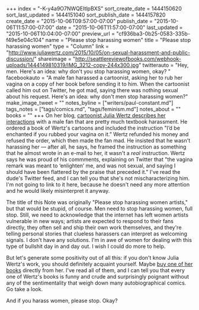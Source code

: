 +++
index = "-K-y4a9O7NWQEItlpBXS"
sort_create_date = 1444150620
sort_last_updated = 1444151040
sort_publish_date = 1444157820
create_date = "2015-10-06T09:57:00-07:00"
publish_date = "2015-10-06T11:57:00-07:00"
date = "2015-10-06T11:57:00-07:00"
last_updated = "2015-10-06T10:04:00-07:00"
preview_url = "cf936ba3-0b25-0583-335b-f49e5e04c104"
name = "Please stop harassing women"
title = "Please stop harassing women"
type = "Column"
link = "http://www.juliawertz.com/2015/10/05/on-sexual-harassment-and-public-discussion/"
shareimage = "http://seattlereviewofbooks.com/webhook-uploads/1444149810319/IMG_3212-copy-244x300.jpg"
twitterauto = "Hey, men. Here's an idea: why don't you stop harassing women, okay? "
facebookauto = "A male fan harassed a cartoonist, asking her to rub her vagina on a copy of her book before sending it to him. When the cartoonist called him out on Twitter, he got mad, saying there was nothing sexual about his request. Here's an idea: why don't men stop harassing women?"
make_image_tweet = ""
notes_byline = ["writers/paul-constant.md"]
tags_notes = ["tags/comics.md", "tags/feminism.md"]
notes_about = ""
books = ""
+++
On her blog, [cartoonist Julia Wertz describes her interactions](http://www.juliawertz.com/2015/10/05/on-sexual-harassment-and-public-discussion/) with a male fan that are pretty much textbook harassment. He ordered a book of Wertz's cartoons and included the instruction "I’d be enchanted if you rubbed your vagina on it.” Wertz refunded his money and refused the order, which then made the fan mad. He insisted that he wasn't harassing her — after all, he says, he framed the instruction as something that he almost wrote in an e-mail to her, it wasn't a *real* instruction. Wertz says he was proud of his commments, explaining on Twitter that "the vagina remark was meant to ‘enlighten’ me, and was not sexual, and saying I should have been flattered by the praise that preceded it." I've read the dude's Twitter feed, and I can tell you that she's not mischaracterizing him. I'm not going to link to it here, because he doesn't need any more attention and he would likely misinterpret it anyway.

The title of this Note was originally "Please stop harassing women artists," but that would be stupid, of course. Men need to stop harassing women, full stop. Still, we need to acknowledge that the internet has left women artists vulnerable in new ways; artists are expected to respond to their fans directly, they often sell and ship their own work themselves, and they're telling personal stories that clueless harassers can interpret as welcoming signals. I don't have any solutions. I'm in awe of women for dealing with this type of bullshit day in and day out. I wish I could do more to help.

But let's generate some positivity out of all this: if you don't know Julia Wertz's work, you should definitely acquaint yourself. Maybe [buy one of her books](http://www.juliawertz.com/books/) directly from her. I've read all of them, and I can tell you that every one of Wertz's books is funny and crude and surprisingly poignant without any of the sentimentality that weigh down many autobiographical comics. Go take a look. 

And if you harass women, please stop. Okay?